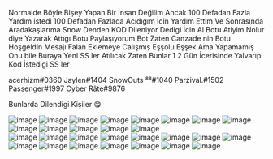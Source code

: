 
Normalde Böyle Bişey Yapan Bir İnsan Değilim Ancak 100 Defadan Fazla Yardım istedi 100 Defadan Fazlada Acıdıgım İcin
Yardım Ettim Ve Sonrasında Aradakaşlarıma Snow Denden KOD Dileniyor Dedigi İcin Al Botu Atiyim Nolur diye Yazarak Attıgı Botu 
Paylaşıyorum Bot Zaten Canzade nin Botu Hoşgeldin Mesajı Falan Eklemeye Calışmış Eşşolu Eşşek Ama Yapamamış Onu bile Buraya Yeni SS ler 
Atılıcak Zaten Bunlar 1 2 Gün İcerisinde Yalvarıp Kod İstedigi SS ler

acerhizm#0360
Jaylen#1404
SnowOuts ⁸⁸#1040
Parzival.#1502
Passenger#1997
Cyber Râte#9876

Bunlarda Dilendigi Kişiler 😋

![image](https://media.discordapp.net/attachments/971875586723176448/983375027464450078/unknown.png)
![image](https://media.discordapp.net/attachments/971875586723176448/983379305763586048/unknown.png)
![image](https://media.discordapp.net/attachments/971875586723176448/983147643884666941/unknown.png)
![image](https://media.discordapp.net/attachments/971875586723176448/982898572192284762/IMG_20220605_094725.jpg?width=954&height=678)
![image](https://media.discordapp.net/attachments/971875586723176448/982758349764427776/unknown.png)
![image](https://media.discordapp.net/attachments/971875586723176448/982319065613873182/bilinmeyen.jpeg?width=626&height=678)
![image](https://media.discordapp.net/attachments/971875586723176448/982318665867362324/bilinmeyen.jpeg?width=489&height=678)
![image](https://media.discordapp.net/attachments/971875586723176448/981654489243205682/unknown.png)
![image](https://media.discordapp.net/attachments/971875586723176448/981653988648820806/unknown.png)
![image](https://media.discordapp.net/attachments/971875586723176448/981631061668823080/unknown.png)
![image](https://media.discordapp.net/attachments/971875586723176448/981630885277352016/unknown.png)
![image](https://media.discordapp.net/attachments/971875586723176448/981630562030723172/unknown.png)
![image](https://media.discordapp.net/attachments/971875586723176448/981630420892409886/bilinmeyen.jpeg?width=305&height=678)  
![image](https://media.discordapp.net/attachments/971875586723176448/983395091580346428/unknown.png)
![image](https://media.discordapp.net/attachments/971875586723176448/983395442773614672/unknown.png)
![image](https://media.discordapp.net/attachments/971875586723176448/983394796167118878/unknown.png)
![image](https://media.discordapp.net/attachments/971875586723176448/983394757092986930/unknown.png)
![image](https://media.discordapp.net/attachments/971875586723176448/983394714084597790/unknown.png)
![image](https://media.discordapp.net/attachments/971875586723176448/983394684686704670/unknown.png?width=631&height=679)
![image](https://media.discordapp.net/attachments/971875586723176448/983394655523717160/unknown.png)
![image](https://media.discordapp.net/attachments/971875586723176448/983394595666808892/unknown.png)
![image](https://media.discordapp.net/attachments/971875586723176448/983394429777899600/unknown.png)
![image](https://media.discordapp.net/attachments/971875586723176448/983394400027693116/unknown.png)
![image](https://media.discordapp.net/attachments/971875586723176448/983394365177225297/unknown.png)
![image](https://media.discordapp.net/attachments/983398450597093436/983399108058427453/IMG_3998.png?width=535&height=678)
![image](https://media.discordapp.net/attachments/983398450597093436/983399108331073546/IMG_3999.png?width=479&height=679)
![image](https://media.discordapp.net/attachments/983398450597093436/983399108645634088/IMG_4001.png?width=477&height=679)
![image](https://media.discordapp.net/attachments/983398450597093436/983399443976044564/unknown.png)
